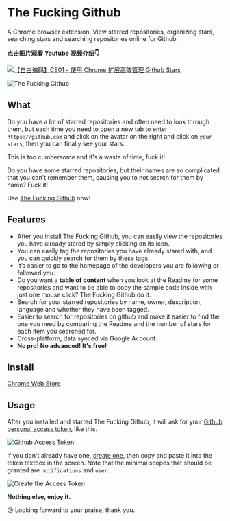 # The Fucking Github

A Chrome browser extension. View starred repositories, organizing stars, searching stars and searching repositories online for Github.

**点击图片观看 Youtube 视频介绍👇**

[![【自由编码】CE01 - 使用 Chrome 扩展高效管理 Github Stars](https://images.coderlxc.com/blog/vtw0z.jpg)](https://youtu.be/HigSAh31xEc)

![The Fucking Github](https://user-images.githubusercontent.com/22412818/56089456-8980d200-5ec5-11e9-9e6e-820677beefb8.png)

## What

Do you have a lot of starred repositories and often need to look through them, but each time you need to open a new tab to enter `https://github.com` and click on the avatar on the right and click on `your stars`, then you can finally see your stars.

This is too cumbersome and it's a waste of time, fuck it!

Do you have some starred repositories, but their names are so complicated that you can't remember them, causing you to not search for them by name? Fuck it!

Use [The Fucking Github](<https://chrome.google.com/webstore/detail/the-fucking-github/agajobpbaphiohkbkjigcalebbfmofdo>) now!

## Features

* After you install The Fucking Github, you can easily view the repositories you have already stared by simply clicking on its icon.
* You can easily tag the repositories you have already stared with, and you can quickly search for them by these tags.
* It’s easier to go to the homepage of the developers you are following or followed you.
* Do you want a **table of content** when you look at the Readme for some repositories and want to be able to copy the sample code inside with just one mouse click? The Fucking Github do it.
* Search for your starred repositories by name, owner, description, language and whether they have been tagged.
* Easier to search for repositories on github and make it easier to find the one you need by comparing the  Readme and the number of stars for each item you searched for.
* Cross-platform, data synced via Google Account.
* **No pro! No advanced! It's free!**

## Install

[Chrome Web Store](<https://chrome.google.com/webstore/detail/the-fucking-github/agajobpbaphiohkbkjigcalebbfmofdo>)

## Usage

After you installed and started The Fucking Github, it will ask for your [Github personal access token](<https://help.github.com/en/articles/creating-a-personal-access-token-for-the-command-line>), like this.

![Github Access Token](https://user-images.githubusercontent.com/22412818/56089555-6d7e3000-5ec7-11e9-9ccb-b342d6eebfe3.png)

If you don't already have one, [create one](<https://github.com/settings/tokens/new?scopes=notifications,user&description=The%20Fucking%20Github%20browser%20extension>), then copy and paste it into the token textbox in the screen. Note that the minimal scopes that should be granted are `notifications` and `user`.

![Create the Access Token](https://user-images.githubusercontent.com/22412818/56089654-e5992580-5ec8-11e9-9bc9-7efa33715852.png)

**Nothing else, enjoy it.**

😘 Looking forward to your praise, thank you.
